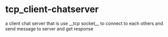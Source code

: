 # tcp_client-chatserver
<p>a client chat server that is use __tcp socket__  to  connect  to each others and send message to server and get response </p>
